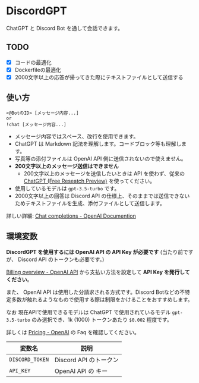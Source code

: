 # DiscordGPT

ChatGPT と Discord Bot を通して会話できます。

## TODO

- [x] コードの最適化
- [x] Dockerfileの最適化
- [x] 2000文字以上の応答が帰ってきた際にテキストファイルとして送信する

## 使い方

```shell
<@BotのID> [メッセージ内容...]
or
!chat [メッセージ内容...]
```

- メッセージ内容ではスペース、改行を使用できます。
- ChatGPT は Markdown 記法を理解します。コードブロック等も理解します。
- 写真等の添付ファイルは OpenAI API 側に送信されないので使えません。
- **200文字以上のメッセージ送信はできません**
  - 200文字以上のメッセージを送信したいときは API を使わず、従来の [ChatGPT (Free Reseatch Preview)](https://chat.openai.com/chat) を使ってください。
- 使用しているモデルは `gpt-3.5-turbo` です。
- 2000文字以上の回答は Discord API の仕様上、そのままでは送信できないためテキストファイルを生成、添付ファイルとして送信します。

詳しい詳細: [Chat completions - OpenAI Documention](https://platform.openai.com/docs/guides/chat)

## 環境変数

**DiscordGPT を使用するには OpenAI API の API Key が必要です** (当たり前ですが、 Discord API のトークンも必要です。)

[Billing overview - OpenAI API](https://platform.openai.com/account/billing/overview) から支払い方法を設定して **API Key を発行してください**。

また、 OpenAI API は使用した分請求される方式です。Discord Botなどの不特定多数が触れるようなもので使用する際は制限をかけることをおすすめします。

なお 現在APIで使用できるモデルは ChatGPT で使用されているモデル `gpt-3.5-turbo` のみ選択でき、1k (1000) トークンあたり `$0.002` 程度です。

詳しくは [Pricing - OpenAI](https://openai.com/pricing) の Faq を確認してください。

| 変数名 | 説明 |
| ----- | ----- |
| `DISCORD_TOKEN`   | Discord API のトークン |
| `API_KEY` | OpenAI API の キー |
